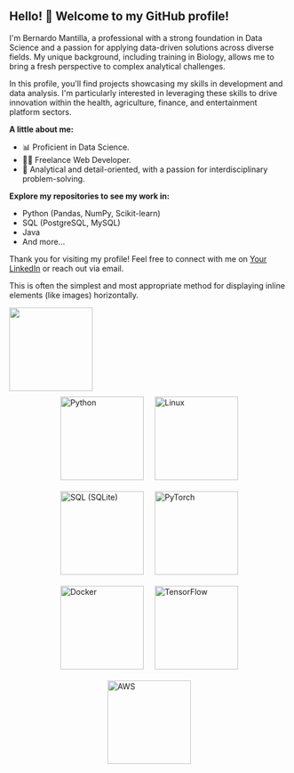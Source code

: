 

## Hello! 👋 Welcome to my GitHub profile!

I'm Bernardo Mantilla, a professional with a strong foundation in Data Science and a passion for applying data-driven solutions across diverse fields. My unique background, including training in Biology, allows me to bring a fresh perspective to complex analytical challenges.

In this profile, you'll find projects showcasing my skills in development and data analysis. I'm particularly interested in leveraging these skills to drive innovation within the health, agriculture, finance, and entertainment platform sectors.

**A little about me:**

* 📊 Proficient in Data Science.
* 👨‍💻 Freelance Web Developer.
* 🌱 Analytical and detail-oriented, with a passion for interdisciplinary problem-solving.

**Explore my repositories to see my work in:**

* Python (Pandas, NumPy, Scikit-learn)
* SQL (PostgreSQL, MySQL)
* Java
* And more...

Thank you for visiting my profile! Feel free to connect with me on [Your LinkedIn](https://www.linkedin.com/in/bernardo-mantilla-afanador/) or reach out via email.
<!--
**bernytech25/bernytech25** is a ✨ _special_ ✨ repository because its `README.md` (this file) appears on your GitHub profile.

Here are some ideas to get you started:

- 🔭 I’m currently working on ...
- 🌱 I’m currently learning ...
- 👯 I’m looking to collaborate on ...
- 🤔 I’m looking for help with ...
- 💬 Ask me about ...
- 📫 How to reach me: ...
- 😄 Pronouns: ...
- ⚡ Fun fact: ...
-->

          
This is often the simplest and most appropriate method for displaying inline elements (like images) horizontally.

<img src="https://cdn.jsdelivr.net/gh/devicons/devicon@latest/icons/python/python-original-wordmark.svg" width="150" height="150" style="display: inline-block;" />
<div style="display: flex; justify-content: center; align-items: center; flex-wrap: wrap;">
  <img src="https://cdn.jsdelivr.net/gh/devicons/devicon@latest/icons/python/python-original-wordmark.svg" alt="Python" width="150" height="150" style="margin: 10px;" />
  <img src="https://cdn.jsdelivr.net/gh/devicons/devicon@latest/icons/linux/linux-original.svg" alt="Linux" width="150" height="150" style="margin: 10px;" />
  <img src="https://cdn.jsdelivr.net/gh/devicons/devicon@latest/icons/sqlite/sqlite-original.svg" alt="SQL (SQLite)" width="150" height="150" style="margin: 10px;" />
  <img src="https://cdn.jsdelivr.net/gh/devicons/devicon/icons/pytorch/pytorch-original-wordmark.svg" alt="PyTorch" width="150" height="150" style="margin: 10px;" />
  <img src="https://cdn.jsdelivr.net/gh/devicons/devicon@latest/icons/docker/docker-original-wordmark.svg" alt="Docker" width="150" height="150" style="margin: 10px;" />
  <img src="https://cdn.jsdelivr.net/gh/devicons/devicon@latest/icons/tensorflow/tensorflow-original-wordmark.svg" alt="TensorFlow" width="150" height="150" style="margin: 10px;" />
  <img src="https://cdn.jsdelivr.net/gh/devicons/devicon@latest/icons/amazonwebservices/amazonwebservices-plain-wordmark.svg" alt="AWS" width="150" height="150" style="margin: 10px;" />
</div>
